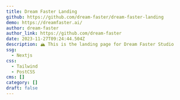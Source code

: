 ```yaml
---
title: Dream Faster Landing
github: https://github.com/dream-faster/dream-faster-landing
demo: https://dreamfaster.ai/
author: dream-faster
author_link: https://github.com/dream-faster
date: 2023-11-27T09:24:44.504Z
description: 🏔 This is the landing page for Dream Faster Studio
ssg:
  - Nextjs
css:
  - Tailwind
  - PostCSS
cms: []
category: []
draft: false
---
```

